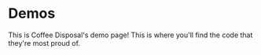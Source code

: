 # Demos
This is Coffee Disposal's demo page! This is where you'll find the code that they're most proud of.
